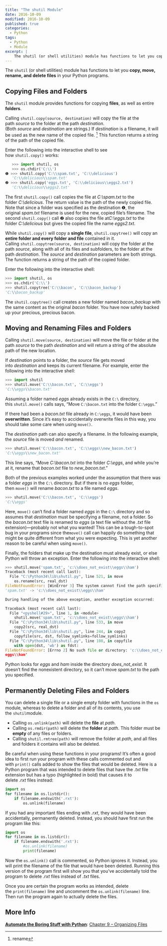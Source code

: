 ```yaml
---
title: "The shutil Module"
date: 2016-10-09
modified: 2016-10-09
published: true
categories:
  - Python
tags:
  - Python
  - Module
excerpt: |
    The shutil (or shell utilities) module has functions to let you copy, move, rename, and delete files in your Python programs. 
---
```


The `shutil` (or shell utilities) module has functions to let you **copy, move, rename, and delete files** in your Python programs. 

## Copying Files and Folders

The `shutil` module provides functions for copying **files**, as well as entire **folders**.

Calling `shutil.copy(source, destination)` will copy the file at the path *source* to the folder at the path *destination*. (Both *source* and *destination* are strings.) If *destination* is a filename, it will be used as the new name of the copied file. [^1] This function returns a string of the path of the copied file.

Enter the following into the interactive shell to see how `shutil.copy()` works:

```python
   >>> import shutil, os
   >>> os.chdir('C:\\')
❶ >>> shutil.copy('C:\\spam.txt', 'C:\\delicious')
   'C:\\delicious\\spam.txt'
❷ >>> shutil.copy('eggs.txt', 'C:\\delicious\\eggs2.txt')
   'C:\\delicious\\eggs2.txt'
```

The first `shutil.copy()` call copies the file at *C:\spam.txt* to the folder *C:\delicious*. The return value is the path of the newly copied file. Note that since a folder was specified as the destination ❶, the original *spam.txt* filename is used for the new, copied file’s filename. The second `shutil.copy()` call ❷ also copies the file at*C:\eggs.txt* to the folder *C:\delicious* but gives the copied file the name *eggs2.txt*.

While `shutil.copy()` will copy a **single file**, `shutil.copytree()` will copy an **entire folder and every folder and file** contained in it. Calling `shutil.copytree(source, destination)` will copy the folder at the path *source*, along with all of its files and subfolders, to the folder at the path *destination*. The *source* and *destination* parameters are both strings. The function returns a string of the path of the copied folder.

Enter the following into the interactive shell:

```python
>>> import shutil, os
>>> os.chdir('C:\\')
>>> shutil.copytree('C:\\bacon', 'C:\\bacon_backup')
'C:\\bacon_backup'
```

The `shutil.copytree()` call creates a new folder named *bacon_backup* with the same content as the original *bacon* folder. You have now safely backed up your precious, precious bacon.

## Moving and Renaming Files and Folders

Calling `shutil.move(source, destination)` will move the file or folder at the path *source* to the path *destination* and will return a string of the absolute path of the new location.

If *destination* points to a folder, the *source* file gets moved into *destination* and keeps its current filename. For example, enter the following into the interactive shell:

```python
>>> import shutil
>>> shutil.move('C:\\bacon.txt', 'C:\\eggs')
'C:\\eggs\\bacon.txt'
```

Assuming a folder named *eggs* already exists in the `C:\` directory, this `shutil.move()` calls says, “Move `C:\bacon.txt` into the folder `C:\eggs`.”

If there had been a *bacon.txt* file already in `C:\eggs`, it would have been **overwritten**. Since it’s easy to accidentally overwrite files in this way, you should take some care when using `move()`.

The *destination* path can also specify a filename. In the following example, the *source* file is moved *and* renamed.

```python
>>> shutil.move('C:\\bacon.txt', 'C:\\eggs\\new_bacon.txt')
'C:\\eggs\\new_bacon.txt'
```

This line says, “Move *C:\bacon.txt* into the folder *C:\eggs*, and while you’re at it, rename that *bacon.txt* file to *new_bacon.txt*.”

Both of the previous examples worked under the assumption that there was a folder *eggs* in the `C:\` directory. But if there is no *eggs* folder, then `move()` will rename *bacon.txt* to a file named *eggs*.

```python
>>> shutil.move('C:\\bacon.txt', 'C:\\eggs')
'C:\\eggs'
```

Here, `move()` can’t find a folder named *eggs* in the `C:\` directory and so assumes that *destination* must be specifying a filename, not a folder. So the *bacon.txt* text file is renamed to *eggs* (a text file without the *.txt* file extension)—probably not what you wanted! This can be a tough-to-spot bug in your programs since the`move()` call can happily do something that might be quite different from what you were expecting. This is yet another reason to be careful when using `move()`.

Finally, the folders that make up the destination must already exist, or else Python will throw an exception. Enter the following into the interactive shell:

```python
>>> shutil.move('spam.txt', 'c:\\does_not_exist\\eggs\\ham')
Traceback (most recent call last):
  File "C:\Python34\lib\shutil.py", line 521, in move
    os.rename(src, real_dst)
FileNotFoundError: [WinError 3] The system cannot find the path specified:
'spam.txt' -> 'c:\\does_not_exist\\eggs\\ham'

During handling of the above exception, another exception occurred:

Traceback (most recent call last):
  File "<pyshell#29>", line 1, in <module>
    shutil.move('spam.txt', 'c:\\does_not_exist\\eggs\\ham')
  File "C:\Python34\lib\shutil.py", line 533, in move
    copy2(src, real_dst)
  File "C:\Python34\lib\shutil.py", line 244, in copy2
    copyfile(src, dst, follow_symlinks=follow_symlinks)
  File "C:\Python34\lib\shutil.py", line 108, in copyfile
    with open(dst, 'wb') as fdst:
FileNotFoundError: [Errno 2] No such file or directory: 'c:\\does_not_exist\\
eggs\\ham'
```

Python looks for *eggs* and *ham* inside the directory *does_not_exist*. It doesn’t find the nonexistent directory, so it can’t move *spam.txt* to the path you specified.

## Permanently Deleting Files and Folders

You can delete a single file or a single empty folder with functions in the `os` module, whereas to delete a folder and all of its contents, you use the `shutil`module.

- Calling `os.unlink(path)` will delete the **file** at *path*.
- Calling `os.rmdir(path)` will delete the **folder** at *path*. This folder must be **empty** of any files or folders.
- Calling `shutil.rmtree(path)` will remove the folder at *path*, and all files and folders it contains will also be deleted.

Be careful when using these functions in your programs! It’s often a good idea to first run your program with these calls commented out and with `print()` calls added to show the files that would be deleted. Here is a Python program that was intended to delete files that have the *.txt* file extension but has a typo (highlighted in bold) that causes it to delete *.rxt* files instead:

```python
import os
for filename in os.listdir():
    if filename.endswith('.rxt'):
        os.unlink(filename)
```

If you had any important files ending with *.rxt*, they would have been accidentally, permanently deleted. Instead, you should have first run the program like this:

```python
import os
for filename in os.listdir():
    if filename.endswith('.rxt'):
        #os.unlink(filename)
        print(filename)
```

Now the `os.unlink()` call is commented, so Python ignores it. Instead, you will print the filename of the file that would have been deleted. Running this version of the program first will show you that you’ve accidentally told the program to delete *.rxt* files instead of *.txt* files.

Once you are certain the program works as intended, delete the `print(filename)` line and uncomment the `os.unlink(filename)` line. Then run the program again to actually delete the files.

[^1]: rename

## More Info

**[Automate the Boring Stuff with Python](https://automatetheboringstuff.com)**: [Chapter 9 – Organizing Files](https://automatetheboringstuff.com/chapter9/)
